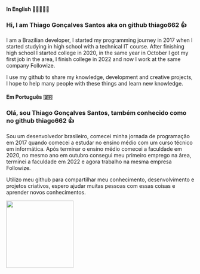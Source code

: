 #### In English 🏴󠁧󠁢󠁥󠁮󠁧󠁿🇬🇧🇺🇸
### Hi, I am Thiago Gonçalves Santos aka on github thiago662 👍

I am a Brazilian developer, I started my programming journey in 2017 when I started studying in high school with a technical IT course. After finishing high school I started college in 2020, in the same year in October I got my first job in the area, I finish college in 2022 and now I work at the same company Followize.

I use my github to share my knowledge, development and creative projects, I hope to help many people with these things and learn new knowledge.

#### Em Português 🇧🇷
### Olá, sou Thiago Gonçalves Santos, também conhecido como no github thiago662 👍

Sou um desenvolvedor brasileiro, comecei minha jornada de programação em 2017 quando comecei a estudar no ensino médio com um curso técnico em informática. Após terminar o ensino médio comecei a faculdade em 2020, no mesmo ano em outubro consegui meu primeiro emprego na área, terminei a faculdade em 2022 e agora trabalho na mesma empresa Followize.

Utilizo meu github para compartilhar meu conhecimento, desenvolvimento e projetos criativos, espero ajudar muitas pessoas com essas coisas e aprender novos conhecimentos.

<a href="https://github.com/thiago662" title="Perfil de thiago662">
  <img height="180em" src="https://github-readme-stats.vercel.app/api?username=thiago662&theme=dracula&show_icons=true" />
</a>
